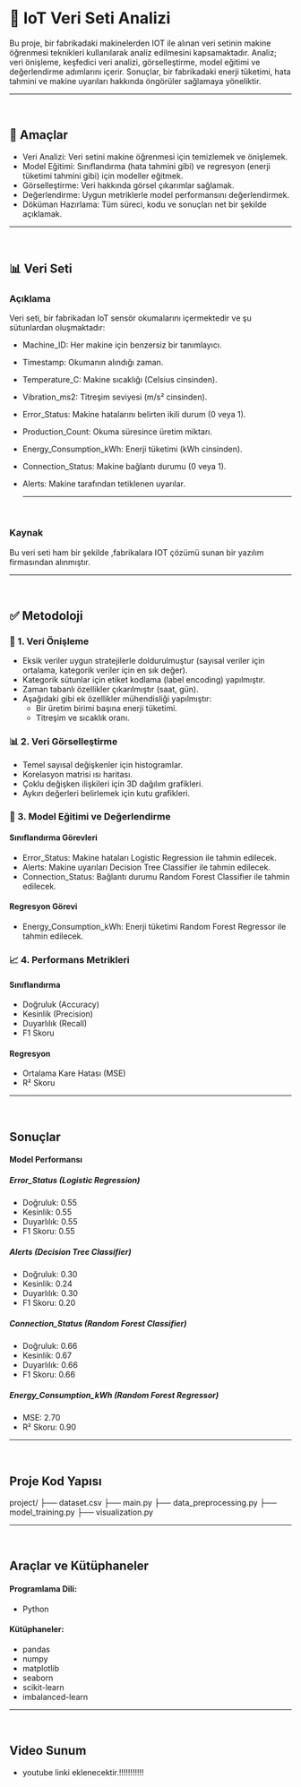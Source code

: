 # 🌟 IoT Veri Seti Analizi

Bu proje, bir fabrikadaki makinelerden IOT ile alınan veri setinin makine öğrenmesi teknikleri kullanılarak analiz edilmesini kapsamaktadır. Analiz; veri önişleme, keşfedici veri analizi, görselleştirme, model eğitimi ve değerlendirme adımlarını içerir. Sonuçlar, bir fabrikadaki enerji tüketimi, hata tahmini ve makine uyarıları hakkında öngörüler sağlamaya yöneliktir.

---
&nbsp;

## 🎯 Amaçlar
- Veri Analizi: Veri setini makine öğrenmesi için temizlemek ve önişlemek.
- Model Eğitimi: Sınıflandırma (hata tahmini gibi) ve regresyon (enerji tüketimi tahmini gibi) için modeller eğitmek.
- Görselleştirme: Veri hakkında görsel çıkarımlar sağlamak.
- Değerlendirme: Uygun metriklerle model performansını değerlendirmek.
- Döküman Hazırlama: Tüm süreci, kodu ve sonuçları net bir şekilde açıklamak.



---
&nbsp;

## 📊 Veri Seti

### Açıklama
Veri seti, bir fabrikadan IoT sensör okumalarını içermektedir ve şu sütunlardan oluşmaktadır:

- Machine_ID: Her makine için benzersiz bir tanımlayıcı.
- Timestamp: Okumanın alındığı zaman.
- Temperature_C: Makine sıcaklığı (Celsius cinsinden).
- Vibration_ms2: Titreşim seviyesi (m/s² cinsinden).
- Error_Status: Makine hatalarını belirten ikili durum (0 veya 1).
- Production_Count: Okuma süresince üretim miktarı.
- Energy_Consumption_kWh: Enerji tüketimi (kWh cinsinden).
- Connection_Status: Makine bağlantı durumu (0 veya 1).
- Alerts: Makine tarafından tetiklenen uyarılar.


  ---
&nbsp;

### Kaynak
Bu veri seti ham bir şekilde ,fabrikalara IOT çözümü sunan bir yazılım firmasından alınmıştır.



---
&nbsp;

## ✅ Metodoloji

### 🧹 1. Veri Önişleme

- Eksik veriler uygun stratejilerle doldurulmuştur (sayısal veriler için ortalama, kategorik veriler için en sık değer).
- Kategorik sütunlar için etiket kodlama (label encoding) yapılmıştır.
- Zaman tabanlı özellikler çıkarılmıştır (saat, gün).
- Aşağıdaki gibi ek özellikler mühendisliği yapılmıştır:
  - Bir üretim birimi başına enerji tüketimi.
  - Titreşim ve sıcaklık oranı.

    
 
### 📊 2. Veri Görselleştirme

- Temel sayısal değişkenler için histogramlar.
- Korelasyon matrisi ısı haritası.
- Çoklu değişken ilişkileri için 3D dağılım grafikleri.
- Aykırı değerleri belirlemek için kutu grafikleri.

  

### 🧠 3. Model Eğitimi ve Değerlendirme

#### Sınıflandırma Görevleri

- Error_Status: Makine hataları Logistic Regression ile tahmin edilecek.
- Alerts: Makine uyarıları Decision Tree Classifier ile tahmin edilecek.
- Connection_Status: Bağlantı durumu Random Forest Classifier ile tahmin edilecek.

#### Regresyon Görevi

- Energy_Consumption_kWh: Enerji tüketimi Random Forest Regressor ile tahmin edilecek.

  

### 📈 4. Performans Metrikleri

#### Sınıflandırma

- Doğruluk (Accuracy)
- Kesinlik (Precision)
- Duyarlılık (Recall)
- F1 Skoru

#### Regresyon

- Ortalama Kare Hatası (MSE)
- R² Skoru


---
&nbsp;


## Sonuçlar

#### Model Performansı

##### Error_Status (Logistic Regression)

- Doğruluk: 0.55
- Kesinlik: 0.55
- Duyarlılık: 0.55
- F1 Skoru: 0.55


##### Alerts (Decision Tree Classifier)

- Doğruluk: 0.30
- Kesinlik: 0.24
- Duyarlılık: 0.30
- F1 Skoru: 0.20


##### Connection_Status (Random Forest Classifier)

- Doğruluk: 0.66
- Kesinlik: 0.67
- Duyarlılık: 0.66
- F1 Skoru: 0.66


##### Energy_Consumption_kWh (Random Forest Regressor)

- MSE: 2.70
- R² Skoru: 0.90


---
&nbsp;

## Proje Kod Yapısı
project/
  ├── dataset.csv
  ├── main.py
  ├── data_preprocessing.py
  ├── model_training.py
  ├── visualization.py


---
&nbsp;

## Araçlar ve Kütüphaneler
#### Programlama Dili: 
- Python

#### Kütüphaneler:

- pandas
- numpy
- matplotlib
- seaborn
- scikit-learn
- imbalanced-learn


---
&nbsp;

## Video Sunum
- youtube linki eklenecektir.!!!!!!!!!!!
